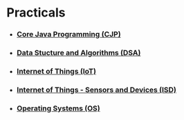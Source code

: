 # Practicals

- ### [Core Java Programming (CJP)](./practicals/cjp)

- ### [Data Stucture and Algorithms (DSA)](./practicals/dsa)

- ### [Internet of Things (IoT)](./practicals/iot)

- ### [Internet of Things - Sensors and Devices (ISD)](./practicals/isd)

- ### [Operating Systems (OS)](./practicals/os)